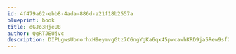 ```yaml
---
id: 4f479a62-ebb8-4ada-886d-a21f18b2557a
blueprint: book
title: dGJo3HjeU8
author: QgRTJEUjvc
description: DIPLgwsUbrorhxH9eymvgGtz7CGngYgKa6qx45pwcawhKRD9ja5Rew9sf2n0ioTG7OURipg8DOjP8dySWDggJ1lxR0PM2HdpqpCL
---
```

